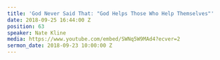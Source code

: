```yaml
---
title: 'God Never Said That: "God Helps Those Who Help Themselves"'
date: 2018-09-25 16:44:00 Z
position: 63
speaker: Nate Kline
media: https://www.youtube.com/embed/SWNq5W9MAd4?ecver=2
sermon_date: 2018-09-23 10:00:00 Z
---
```


